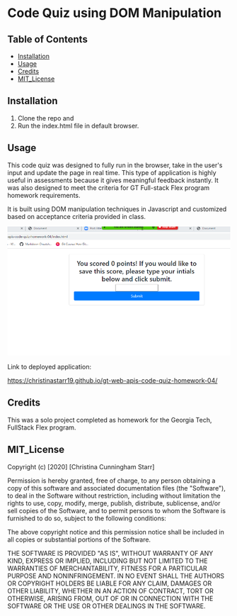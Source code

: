 # Code Quiz using DOM Manipulation


## Table of Contents 


* [Installation](#installation)
* [Usage](#usage)
* [Credits](#credits)
* [MIT_License](#mit_license)



## Installation

1. Clone the repo and 
2. Run the index.html file in default browser.


## Usage 

This code quiz was designed to fully run in the browser, take in the user's input and update the page in real time. This type of application is highly useful in assessments because it gives meaningful feedback instantly. It was also designed to meet the criteria for GT Full-stack Flex program homework requirements. 

It is built using DOM manipulation techniques in Javascript and customized based on acceptance criteria provided in class.


![Deployed site for portfolio](./assests/images/web-apis-screenshot.png)

Link to deployed application:

https://christinastarr19.github.io/gt-web-apis-code-quiz-homework-04/

## Credits

This was a solo project completed as homework for the Georgia Tech, FullStack Flex program.



## MIT_License

Copyright (c) [2020] [Christina Cunningham Starr]

Permission is hereby granted, free of charge, to any person obtaining a copy
of this software and associated documentation files (the "Software"), to deal
in the Software without restriction, including without limitation the rights
to use, copy, modify, merge, publish, distribute, sublicense, and/or sell
copies of the Software, and to permit persons to whom the Software is
furnished to do so, subject to the following conditions:

The above copyright notice and this permission notice shall be included in all
copies or substantial portions of the Software.

THE SOFTWARE IS PROVIDED "AS IS", WITHOUT WARRANTY OF ANY KIND, EXPRESS OR
IMPLIED, INCLUDING BUT NOT LIMITED TO THE WARRANTIES OF MERCHANTABILITY,
FITNESS FOR A PARTICULAR PURPOSE AND NONINFRINGEMENT. IN NO EVENT SHALL THE
AUTHORS OR COPYRIGHT HOLDERS BE LIABLE FOR ANY CLAIM, DAMAGES OR OTHER
LIABILITY, WHETHER IN AN ACTION OF CONTRACT, TORT OR OTHERWISE, ARISING FROM,
OUT OF OR IN CONNECTION WITH THE SOFTWARE OR THE USE OR OTHER DEALINGS IN THE
SOFTWARE.
